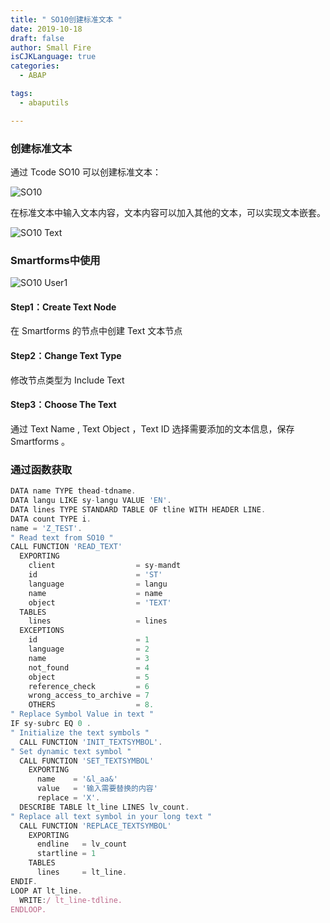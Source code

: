 ```yaml
---
title: " SO10创建标准文本 "
date: 2019-10-18
draft: false
author: Small Fire
isCJKLanguage: true
categories: 
  - ABAP

tags: 
  - abaputils

---
```




### 创建标准文本

通过 Tcode SO10 可以创建标准文本：

![SO10](/images/ABAP/SO10.png)

在标准文本中输入文本内容，文本内容可以加入其他的文本，可以实现文本嵌套。

![SO10 Text](/images/ABAP/SO10_1.png)

### Smartforms中使用

![SO10 User1](/images/ABAP/SO10_2.png)

#### Step1：Create Text Node

在 Smartforms 的节点中创建 Text 文本节点

#### Step2：Change Text Type

修改节点类型为 Include Text 

#### Step3：Choose The Text

通过 Text Name , Text Object ，Text ID 选择需要添加的文本信息，保存 Smartforms 。

### 通过函数获取

```js
DATA name TYPE thead-tdname.
DATA langu LIKE sy-langu VALUE 'EN'.
DATA lines TYPE STANDARD TABLE OF tline WITH HEADER LINE.
DATA count TYPE i.
name = 'Z_TEST'.
" Read text from SO10 "
CALL FUNCTION 'READ_TEXT'
  EXPORTING
    client                  = sy-mandt
    id                      = 'ST'
    language                = langu
    name                    = name
    object                  = 'TEXT'
  TABLES
    lines                   = lines
  EXCEPTIONS
    id                      = 1
    language                = 2
    name                    = 3
    not_found               = 4
    object                  = 5
    reference_check         = 6
    wrong_access_to_archive = 7
    OTHERS                  = 8.
" Replace Symbol Value in text "
IF sy-subrc EQ 0 .
" Initialize the text symbols "
  CALL FUNCTION 'INIT_TEXTSYMBOL'.
" Set dynamic text symbol "
  CALL FUNCTION 'SET_TEXTSYMBOL'
    EXPORTING
      name    = '&l_aa&'
      value   = '输入需要替换的内容'
      replace = 'X'.
  DESCRIBE TABLE lt_line LINES lv_count.
" Replace all text symbol in your long text "
  CALL FUNCTION 'REPLACE_TEXTSYMBOL'
    EXPORTING
      endline   = lv_count
      startline = 1
    TABLES
      lines     = lt_line.
ENDIF.
LOOP AT lt_line.
  WRITE:/ lt_line-tdline.
ENDLOOP.
```

